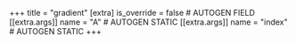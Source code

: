 +++
title = "gradient"
[extra]
is_override = false # AUTOGEN FIELD
[[extra.args]]
name = "A" # AUTOGEN STATIC
[[extra.args]]
name = "index" # AUTOGEN STATIC
+++